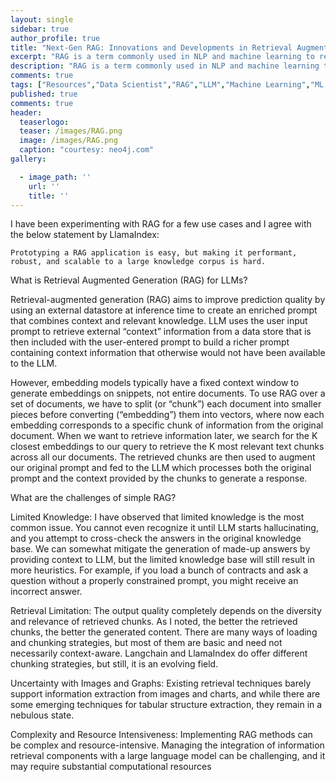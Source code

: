 ```yaml
---
layout: single
sidebar: true
author_profile: true
title: "Next-Gen RAG: Innovations and Developments in Retrieval Augmentation Generation"
excerpt: "RAG is a term commonly used in NLP and machine learning to refer to models and techniques that combine retrieval-based methods, augmentation techniques, and text generation to enhance text generation tasks"
description: "RAG is a term commonly used in NLP and machine learning to refer to models and techniques that combine retrieval-based methods, augmentation techniques, and text generation to enhance text generation tasks."
comments: true
tags: ["Resources","Data Scientist","RAG","LLM","Machine Learning","ML System Design"]
published: true
comments: true
header:
  teaserlogo:
  teaser: /images/RAG.png
  image: /images/RAG.png
  caption: "courtesy: neo4j.com"
gallery:

  - image_path: ''
    url: ''
    title: ''
---
```


I have been experimenting with RAG for a few use cases and I agree with the below statement by LlamaIndex:

```
Prototyping a RAG application is easy, but making it performant, robust, and scalable to a large knowledge corpus is hard.
```
What is Retrieval Augmented Generation (RAG) for LLMs?

Retrieval-augmented generation (RAG) aims to improve prediction quality by using an external datastore at inference time to create an enriched prompt that combines context and relevant knowledge. LLM uses the user input prompt to retrieve external “context” information from a data store that is then included with the user-entered prompt to build a richer prompt containing context information that otherwise would not have been available to the LLM.

However, embedding models typically have a fixed context window to generate embeddings on snippets, not entire documents. To use RAG over a set of documents, we have to split (or “chunk”) each document into smaller pieces before converting (“embedding”) them into vectors, where now each embedding corresponds to a specific chunk of information from the original document. When we want to retrieve information later, we search for the K closest embeddings to our query to retrieve the K most relevant text chunks across all our documents. The retrieved chunks are then used to augment our original prompt and fed to the LLM which processes both the original prompt and the context provided by the chunks to generate a response.

What are the challenges of simple RAG?

Limited Knowledge: I have observed that limited knowledge is the most common issue. You cannot even recognize it until LLM starts hallucinating, and you attempt to cross-check the answers in the original knowledge base. We can somewhat mitigate the generation of made-up answers by providing context to LLM, but the limited knowledge base will still result in more heuristics. For example, if you load a bunch of contracts and ask a question without a properly constrained prompt, you might receive an incorrect answer.

Retrieval Limitation: The output quality completely depends on the diversity and relevance of retrieved chunks. As I noted, the better the retrieved chunks, the better the generated content. There are many ways of loading and chunking strategies, but most of them are basic and need not necessarily context-aware. Langchain and LlamaIndex do offer different chunking strategies, but still, it is an evolving field. 

Uncertainty with Images and Graphs: Existing retrieval techniques barely support information extraction from images and charts, and while there are some emerging techniques for tabular structure extraction, they remain in a nebulous state.

Complexity and Resource Intensiveness: Implementing RAG methods can be complex and resource-intensive. Managing the integration of information retrieval components with a large language model can be challenging, and it may require substantial computational resources
